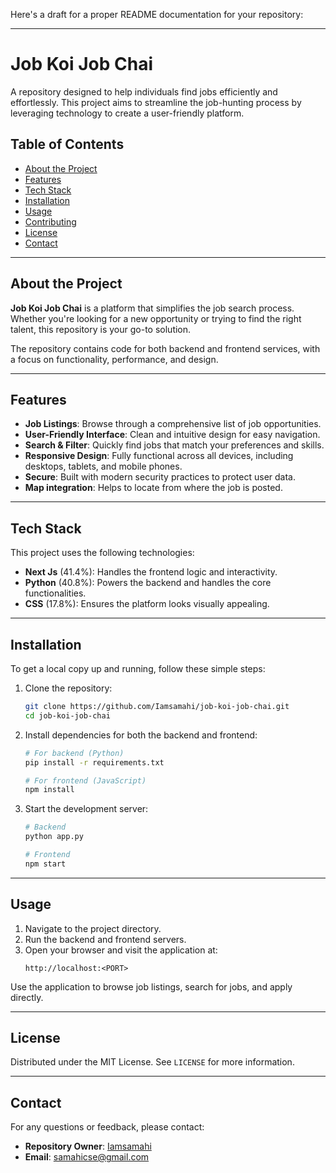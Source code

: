 Here's a draft for a proper README documentation for your repository:

---

# Job Koi Job Chai

A repository designed to help individuals find jobs efficiently and effortlessly. This project aims to streamline the job-hunting process by leveraging technology to create a user-friendly platform.

## Table of Contents

- [About the Project](#about-the-project)
- [Features](#features)
- [Tech Stack](#tech-stack)
- [Installation](#installation)
- [Usage](#usage)
- [Contributing](#contributing)
- [License](#license)
- [Contact](#contact)

---

## About the Project

**Job Koi Job Chai** is a platform that simplifies the job search process. Whether you're looking for a new opportunity or trying to find the right talent, this repository is your go-to solution.

The repository contains code for both backend and frontend services, with a focus on functionality, performance, and design.

---

## Features

- **Job Listings**: Browse through a comprehensive list of job opportunities.
- **User-Friendly Interface**: Clean and intuitive design for easy navigation.
- **Search & Filter**: Quickly find jobs that match your preferences and skills.
- **Responsive Design**: Fully functional across all devices, including desktops, tablets, and mobile phones.
- **Secure**: Built with modern security practices to protect user data.
- **Map integration**: Helps to locate from where the job is posted. 

---

## Tech Stack

This project uses the following technologies:

- **Next Js** (41.4%): Handles the frontend logic and interactivity.
- **Python** (40.8%): Powers the backend and handles the core functionalities.
- **CSS** (17.8%): Ensures the platform looks visually appealing.

---

## Installation

To get a local copy up and running, follow these simple steps:

1. Clone the repository:
   ```bash
   git clone https://github.com/Iamsamahi/job-koi-job-chai.git
   cd job-koi-job-chai
   ```

2. Install dependencies for both the backend and frontend:
   ```bash
   # For backend (Python)
   pip install -r requirements.txt

   # For frontend (JavaScript)
   npm install
   ```

3. Start the development server:
   ```bash
   # Backend
   python app.py

   # Frontend
   npm start
   ```

---

## Usage

1. Navigate to the project directory.
2. Run the backend and frontend servers.
3. Open your browser and visit the application at:
   ```
   http://localhost:<PORT>
   ```

Use the application to browse job listings, search for jobs, and apply directly.


---

## License

Distributed under the MIT License. See `LICENSE` for more information.

---

## Contact

For any questions or feedback, please contact:

- **Repository Owner**: [Iamsamahi](https://github.com/Iamsamahi)
- **Email**: samahicse@gmail.com

